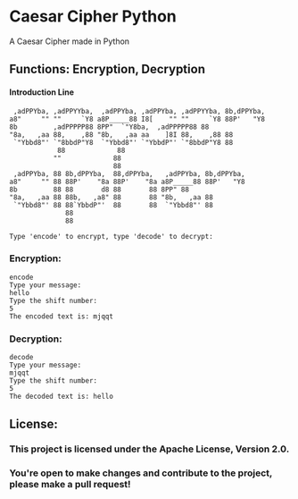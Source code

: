 # Caesar Cipher Python
 
A Caesar Cipher made in Python

## Functions: Encryption, Decryption

#### Introduction Line
```
 ,adPPYba, ,adPPYYba,  ,adPPYba, ,adPPYba, ,adPPYYba, 8b,dPPYba,  
a8"     "" ""     `Y8 a8P_____88 I8[    "" ""     `Y8 88P'   "Y8  
8b         ,adPPPPP88 8PP"  `"Y8ba,  ,adPPPPP88 88                
"8a,   ,aa 88,    ,88 "8b,   ,aa aa    ]8I 88,    ,88 88
 `"Ybbd8"' `"8bbdP"Y8  `"Ybbd8"' `"YbbdP"' `"8bbdP"Y8 88          
            88             88                                     
           ""             88                                      
                          88                                      
 ,adPPYba, 88 8b,dPPYba,  88,dPPYba,   ,adPPYba, 8b,dPPYba,       
a8"     "" 88 88P'    "8a 88P'    "8a a8P_____88 88P'   "Y8       
8b         88 88       d8 88       88 8PP" 88
"8a,   ,aa 88 88b,   ,a8" 88       88 "8b,   ,aa 88               
 `"Ybbd8"' 88 88`YbbdP"'  88       88  `"Ybbd8"' 88
              88
              88

Type 'encode' to encrypt, type 'decode' to decrypt:
```

### Encryption: 
```
encode
Type your message:
hello
Type the shift number:
5
The encoded text is: mjqqt
```

### Decryption:
```
decode
Type your message:
mjqqt
Type the shift number:
5
The decoded text is: hello
```

## License:

### This project is licensed under the Apache License, Version 2.0. 
### You're open to make changes and contribute to the project, please make a pull request!